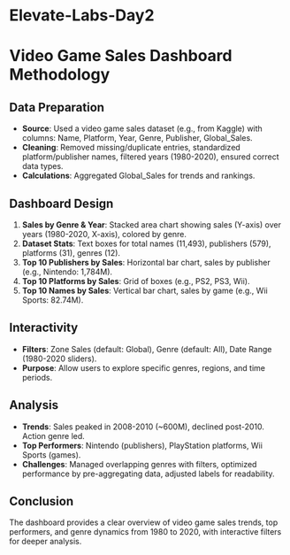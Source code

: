 # Elevate-Labs-Day2
# Video Game Sales Dashboard Methodology

## Data Preparation
- **Source**: Used a video game sales dataset (e.g., from Kaggle) with columns: Name, Platform, Year, Genre, Publisher, Global_Sales.
- **Cleaning**: Removed missing/duplicate entries, standardized platform/publisher names, filtered years (1980-2020), ensured correct data types.
- **Calculations**: Aggregated Global_Sales for trends and rankings.

## Dashboard Design
1. **Sales by Genre & Year**: Stacked area chart showing sales (Y-axis) over years (1980-2020, X-axis), colored by genre.
2. **Dataset Stats**: Text boxes for total names (11,493), publishers (579), platforms (31), genres (12).
3. **Top 10 Publishers by Sales**: Horizontal bar chart, sales by publisher (e.g., Nintendo: 1,784M).
4. **Top 10 Platforms by Sales**: Grid of boxes (e.g., PS2, PS3, Wii).
5. **Top 10 Names by Sales**: Vertical bar chart, sales by game (e.g., Wii Sports: 82.74M).

## Interactivity
- **Filters**: Zone Sales (default: Global), Genre (default: All), Date Range (1980-2020 sliders).
- **Purpose**: Allow users to explore specific genres, regions, and time periods.

## Analysis
- **Trends**: Sales peaked in 2008-2010 (~600M), declined post-2010. Action genre led.
- **Top Performers**: Nintendo (publishers), PlayStation platforms, Wii Sports (games).
- **Challenges**: Managed overlapping genres with filters, optimized performance by pre-aggregating data, adjusted labels for readability.

## Conclusion
The dashboard provides a clear overview of video game sales trends, top performers, and genre dynamics from 1980 to 2020, with interactive filters for deeper analysis.
